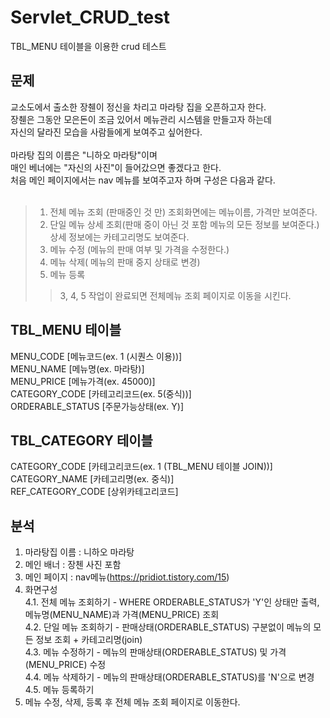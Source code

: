 # Servlet_CRUD_test
<p>
TBL_MENU 테이블을 이용한 crud 테스트
</p>


## 문제
교소도에서 출소한 장췐이 정신을 차리고 마라탕 집을 오픈하고자 한다.<br/>
장췐은 그동안 모은돈이 조금 있어서 메뉴관리 시스템을 만들고자 하는데<br/>
자신의 달라진 모습을 사람들에게 보여주고 싶어한다.<br/><br/>
마라탕 집의 이름은 "니하오 마라탕"이며<br/>
매인 베너에는 "자신의 사진"이 들어갔으면 좋겠다고 한다.<br/>
처음 메인 페이지에서는 nav 메뉴를 보여주고자 하며 구성은 다음과 같다.<br/><br/>

>1. 전체 메뉴 조회 (판매중인 것 만) 조회화면에는 메뉴이름, 가격만 보여준다.<br/>
>2. 단일 메뉴 상세 조회(판매 중이 아닌 것 포함 메뉴의 모든 정보를 보여준다.) 상세 정보에는 카테고리명도 보여준다.<br/>
>3. 메뉴 수정 (메뉴의 판매 여부 및 가격을 수정한다.)<br/>
>4. 메뉴 삭제( 메뉴의 판매 중지 상태로 변경)<br/>
>5. 메뉴 등록<br/>
>> 3, 4, 5 작업이 완료되면 전체메뉴 조회 페이지로 이동을 시킨다.


## TBL_MENU 테이블
MENU_CODE           [메뉴코드(ex. 1 (시퀀스 이용))]<br/> 
MENU_NAME           [메뉴명(ex. 마라탕)]<br/>
MENU_PRICE          [메뉴가격(ex. 45000)]<br/>
CATEGORY_CODE       [카테고리코드(ex. 5(중식))]<br/>
ORDERABLE_STATUS    [주문가능상태(ex. Y)]<br/>


## TBL_CATEGORY 테이블
CATEGORY_CODE       [카테고리코드(ex. 1 (TBL_MENU 테이블 JOIN))]<br/>
CATEGORY_NAME       [카테고리명(ex. 중식)]<br/>
REF_CATEGORY_CODE   [상위카테고리코드]<br/>


## 분석
1. 마라탕집 이름 : 니하오 마라탕
2. 메인 배너 : 장첸 사진 포함
3. 메인 페이지 : nav메뉴(https://pridiot.tistory.com/15)
4. 화면구성<br/>
4.1. 전체 메뉴 조회하기 - WHERE ORDERABLE_STATUS가 'Y'인 상태만 출력, 메뉴명(MENU_NAME)과 가격(MENU_PRICE) 조회 <br/>
4.2. 단일 메뉴 조회하기 - 판매상태(ORDERABLE_STATUS) 구분없이 메뉴의 모든 정보 조회 + 카테고리명(join)<br/>
4.3. 메뉴 수정하기 - 메뉴의 판매상태(ORDERABLE_STATUS) 및 가격(MENU_PRICE) 수정<br/>
4.4. 메뉴 삭제하기 - 메뉴의 판매상태(ORDERABLE_STATUS)를 'N'으로 변경<br/>
4.5. 메뉴 등록하기
5. 메뉴 수정, 삭제, 등록 후 전체 메뉴 조회 페이지로 이동한다.
